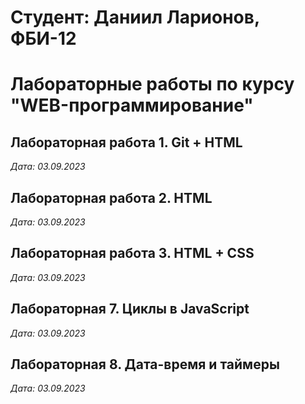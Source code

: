 # Студент: Даниил Ларионов, ФБИ-12

# Лабораторные работы по курсу "WEB-программирование"

## Лабораторная работа 1. Git + HTML

*Дата: 03.09.2023*

## Лабораторная работа 2. HTML

*Дата: 03.09.2023*

## Лабораторная работа 3. HTML + CSS

*Дата: 03.09.2023*

## Лабораторная 7.  Циклы в JavaScript

*Дата: 03.09.2023*

## Лабораторная 8.  Дата-время и таймеры

*Дата: 03.09.2023*